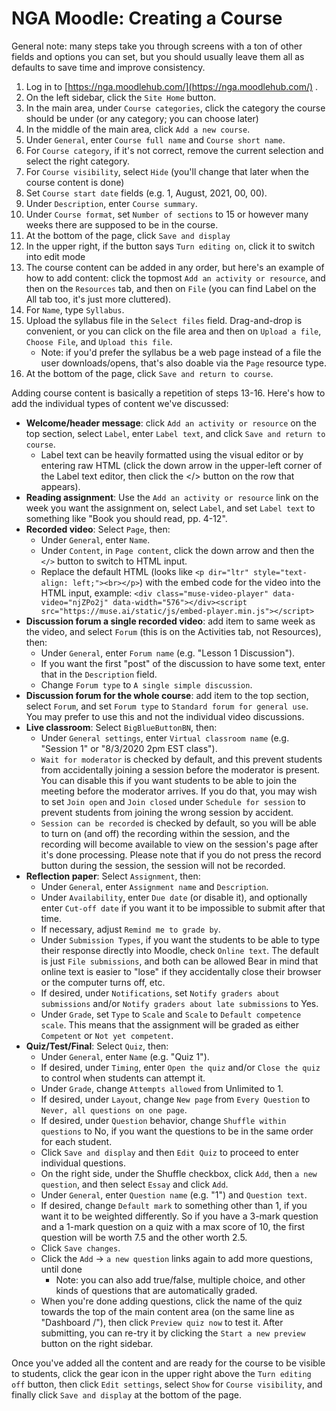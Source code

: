 # NGA Moodle: Creating a Course

General note: many steps take you through screens with a ton of other fields and options you can set, but you should usually leave them all as defaults to save time and improve consistency.

1. Log in to [https://nga.moodlehub.com/](https://nga.moodlehub.com/) .
2. On the left sidebar, click the `Site Home` button.
3. In the main area, under `Course categories`, click the category the course should be under \(or any category; you can choose later\)
4. In the middle of the main area, click `Add a new course`.
5. Under `General`, enter `Course full name` and `Course short name`.
6. For `Course category`, if it's not correct, remove the current selection and select the right category.
7. For `Course visibility`, select `Hide` \(you'll change that later when the course content is done\)
8. Set `Course start date` fields \(e.g. 1, August, 2021, 00, 00\).
9. Under `Description`, enter `Course summary`.
10. Under `Course format`, set `Number of sections` to 15 or however many weeks there are supposed to be in the course.
11. At the bottom of the page, click `Save and display`
12. In the upper right, if the button says `Turn editing on`, click it to switch into edit mode
13. The course content can be added in any order, but here's an example of how to add content: click the topmost `Add an activity or resource`, and then on the `Resources` tab, and then on `File` \(you can find Label on the All tab too, it's just more cluttered\).
14. For `Name`, type `Syllabus`.
15. Upload the syllabus file in the `Select files` field. Drag-and-drop is convenient, or you can click on the file area and then on `Upload a file`, `Choose File`, and `Upload this file`.
    * Note: if you'd prefer the syllabus be a web page instead of a file the user downloads/opens, that's also doable via the `Page` resource type.
16. At the bottom of the page, click `Save and return to course`.

Adding course content is basically a repetition of steps 13-16. Here's how to add the individual types of content we've discussed:

* **Welcome/header message**: click `Add an activity or resource` on the top section, select `Label`, enter `Label text`, and click `Save and return to course`.
  * Label text can be heavily formatted using the visual editor or by entering raw HTML \(click the down arrow in the upper-left corner of the Label text editor, then click the &lt;/&gt; button on the row that appears\).
* **Reading assignment**: Use the `Add an activity or resource` link on the week you want the assignment on, select `Label`, and set `Label text` to something like "Book you should read, pp. 4-12".
* **Recorded video**: Select `Page`, then:
  * Under `General`, enter `Name`.
  * Under `Content`, in `Page content`, click the down arrow and then the `</>` button to switch to HTML input.
  * Replace the default HTML \(looks like `<p dir="ltr" style="text-align: left;"><br></p>`\) with the embed code for the video into the HTML input, example: `<div class="muse-video-player" data-video="njZPo2j" data-width="576"></div><script src="https://muse.ai/static/js/embed-player.min.js"></script>`
* **Discussion forum a single recorded video**: add item to same week as the video, and select `Forum` \(this is on the Activities tab, not Resources\), then:
  * Under `General`, enter `Forum name` \(e.g. "Lesson 1 Discussion"\).
  * If you want the first "post" of the discussion to have some text, enter that in the `Description` field.
  * Change `Forum type` to `A single simple discussion`.
* **Discussion forum for the whole course**: add item to the top section, select `Forum`, and set `Forum type` to `Standard forum for general use`. You may prefer to use this and not the individual video discussions.
* **Live classroom**: Select `BigBlueButtonBN`, then:
  * Under `General settings`, enter `Virtual classroom name` \(e.g. "Session 1" or "8/3/2020 2pm EST class"\).
  * `Wait for moderator` is checked by default, and this prevent students from accidentally joining a session before the moderator is present. You can disable this if you want students to be able to join the meeting before the moderator arrives. If you do that, you may wish to set `Join open` and `Join closed` under `Schedule for session` to prevent students from joining the wrong session by accident.
  * `Session can be recorded` is checked by default, so you will be able to turn on \(and off\) the recording within the session, and the recording will become available to view on the session's page after it's done processing. Please note that if you do not press the record button during the session, the session will not be recorded.
* **Reflection paper**: Select `Assignment`, then:
  * Under `General`, enter `Assignment name` and `Description`.
  * Under `Availability`, enter `Due date` \(or disable it\), and optionally enter `Cut-off date` if you want it to be impossible to submit after that time.
  * If necessary, adjust `Remind me to grade by`.
  * Under `Submission Types`, if you want the students to be able to type their response directly into Moodle, check `Online text`. The default is just `File submissions`, and both can be allowed Bear in mind that online text is easier to "lose" if they accidentally close their browser or the computer turns off, etc.
  * If desired, under `Notifications`, set `Notify graders about submissions` and/or `Notify graders about late submissions` to Yes.
  * Under `Grade`, set `Type` to `Scale` and `Scale` to `Default competence scale`. This means that the assignment will be graded as either `Competent` or `Not yet competent`.
* **Quiz/Test/Final**: Select `Quiz`, then:
  * Under `General`, enter `Name` \(e.g. "Quiz 1"\).
  * If desired, under `Timing`, enter `Open the quiz` and/or `Close the quiz` to control when students can attempt it.
  * Under `Grade`, change `Attempts allowed` from Unlimited to 1.
  * If desired, under `Layout`, change `New page` from `Every Question` to `Never, all questions on one page`.
  * If desired, under `Question` behavior, change `Shuffle within questions` to No, if you want the questions to be in the same order for each student.
  * Click `Save and display` and then `Edit Quiz` to proceed to enter individual questions.
  * On the right side, under the Shuffle checkbox, click `Add`, then `a new question`, and then select `Essay` and click `Add`.
  * Under `General`, enter `Question name` \(e.g. "1"\) and `Question text`.
  * If desired, change `Default mark` to something other than 1, if you want it to be weighted differently. So if you have a 3-mark question and a 1-mark question on a quiz with a max score of 10, the first question will be worth 7.5 and the other worth 2.5.
  * Click `Save changes`.
  * Click the `Add` -&gt; `a new question` links again to add more questions, until done  
    * Note: you can also add true/false, multiple choice, and other kinds of questions that are automatically graded.
  * When you're done adding questions, click the name of the quiz towards the top of the main content area \(on the same line as "Dashboard /"\), then click `Preview quiz now` to test it. After submitting, you can re-try it by clicking the `Start a new preview` button on the right sidebar.

Once you've added all the content and are ready for the course to be visible to students, click the gear icon in the upper right above the `Turn editing off` button, then click `Edit settings`, select `Show` for `Course visibility`, and finally click `Save and display` at the bottom of the page.

